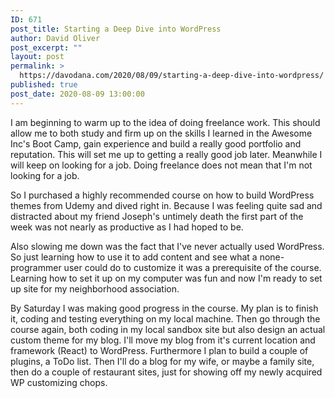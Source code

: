 ```yaml
---
ID: 671
post_title: Starting a Deep Dive into WordPress
author: David Oliver
post_excerpt: ""
layout: post
permalink: >
  https://davodana.com/2020/08/09/starting-a-deep-dive-into-wordpress/
published: true
post_date: 2020-08-09 13:00:00
---
```

<!-- wp:paragraph {"dropCap":true} -->
<p class="has-drop-cap">I am beginning to warm up to the idea of doing freelance work. This should allow me to both study and firm up on the skills I learned in the Awesome Inc's Boot Camp, gain experience and build a really good portfolio and reputation. This will set me up to getting a really good job later. Meanwhile I will keep on looking for a job. Doing freelance does not mean that I'm not looking for a job.</p>
<!-- /wp:paragraph -->

<!-- wp:paragraph -->
<p>So I purchased a highly recommended course on how to build WordPress themes from Udemy and dived right in. Because I was feeling quite sad and distracted about my friend Joseph's untimely death the first part of the week was not nearly as productive as I had hoped to be.</p>
<!-- /wp:paragraph -->

<!-- wp:paragraph -->
<p>Also slowing me down was the fact that I've never actually used WordPress. So just learning how to use it to add content and see what a none-programmer user could do to customize it was a prerequisite of the course. Learning how to set it up on my computer was fun and now I'm ready to set up site for my neighborhood association.</p>
<!-- /wp:paragraph -->

<!-- wp:paragraph -->
<p>By Saturday I was making good progress in the course. My plan is to finish it, coding and testing everything on my local machine. Then go through the course again, both coding in my local sandbox site but also design an actual custom theme for my blog. I'll move my blog from it's current location and framework (React) to WordPress. Furthermore I plan to build a couple of plugins, a ToDo list. Then I'll do a blog for my wife, or maybe a family site, then do a couple of restaurant sites, just for showing off my newly acquired WP customizing chops.</p>
<!-- /wp:paragraph -->